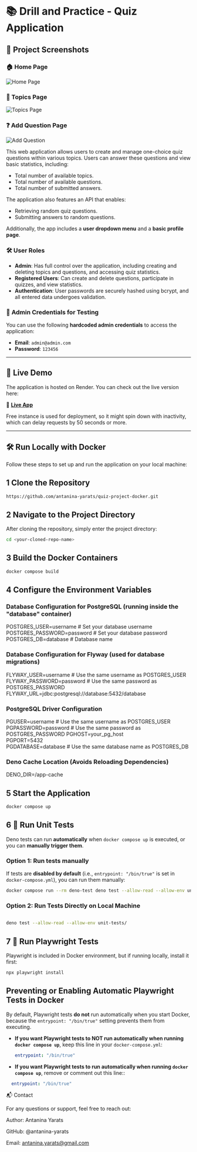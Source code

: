 # 📚 Drill and Practice - Quiz Application

## 📸 Project Screenshots

### 🏠 Home Page
![Home Page](https://cdn.glitch.global/96cdad8f-d9df-4fdc-be34-6c2015b041d4/Screenshot%202025-02-21%20at%2021.00.40.png?v=1740164690698)

### 📂 Topics Page
![Topics Page](https://cdn.glitch.global/96cdad8f-d9df-4fdc-be34-6c2015b041d4/Screenshot%202025-02-21%20at%2021.01.47.png?v=1740164683116)

### ❓ Add Question Page
![Add Question](https://cdn.glitch.global/96cdad8f-d9df-4fdc-be34-6c2015b041d4/Screenshot%202025-02-21%20at%2021.02.41.png?v=1740164676523)


This web application allows users to create and manage one-choice quiz questions within various topics. Users can answer these questions and view basic statistics, including:

- Total number of available topics.
- Total number of available questions.
- Total number of submitted answers.

The application also features an API that enables:
- Retrieving random quiz questions.
- Submitting answers to random questions.

Additionally, the app includes a **user dropdown menu** and a **basic profile page**.

### 🛠 User Roles
- **Admin**: Has full control over the application, including creating and deleting topics and questions, and accessing quiz statistics.
- **Registered Users**: Can create and delete questions, participate in quizzes, and view statistics.
- **Authentication**: User passwords are securely hashed using bcrypt, and all entered data undergoes validation.

### 🔑 **Admin Credentials for Testing**
You can use the following **hardcoded admin credentials** to access the application:
- **Email**: `admin@admin.com`
- **Password**: `123456`

---

## 🚀 Live Demo
The application is hosted on Render. You can check out the live version here:

🔗 **[Live App](<https://quiz-project-docker.onrender.com/>)**

Free instance is used for deployment, so it might spin down with inactivity, which can delay requests by 50 seconds or more.

---

## 🛠️ **Run Locally with Docker**
Follow these steps to set up and run the application on your local machine:

## **1️ Clone the Repository**
```bash
https://github.com/antanina-yarats/quiz-project-docker.git
```
## **2 Navigate to the Project Directory**

After cloning the repository, simply enter the project directory:

```bash
cd <your-cloned-repo-name>
```

## **3 Build the Docker Containers**
```bash
docker compose build
```

## **4 Configure the Environment Variables**
### Database Configuration for PostgreSQL (running inside the "database" container)
POSTGRES_USER=username  # Set your database username
POSTGRES_PASSWORD=password  # Set your database password
POSTGRES_DB=database  # Database name

### Database Configuration for Flyway (used for database migrations)
FLYWAY_USER=username  # Use the same username as POSTGRES_USER
FLYWAY_PASSWORD=password  # Use the same password as POSTGRES_PASSWORD
FLYWAY_URL=jdbc:postgresql://database:5432/database  

### PostgreSQL Driver Configuration
PGUSER=username  # Use the same username as POSTGRES_USER
PGPASSWORD=password  # Use the same password as POSTGRES_PASSWORD
PGHOST=your_pg_host  
PGPORT=5432  
PGDATABASE=database  # Use the same database name as POSTGRES_DB

### Deno Cache Location (Avoids Reloading Dependencies)
DENO_DIR=/app-cache

## **5 Start the Application**
```bash
docker compose up
```

## **6 🧪 Run Unit Tests**
Deno tests can run **automatically** when `docker compose up` is executed, or you can **manually trigger them**.

### **Option 1: Run tests manually**
If tests are **disabled by default** (i.e., `entrypoint: "/bin/true"` is set in `docker-compose.yml`), you can run them manually:

```bash
docker compose run --rm deno-test deno test --allow-read --allow-env unit-tests/
```

### **Option 2: Run Tests Directly on  Local Machine**

```bash

deno test --allow-read --allow-env unit-tests/

```

## **7 🧪 Run Playwright Tests**

Playwright is included in Docker environment, but if running locally, install it first:

```bash
npx playwright install
```
## Preventing or Enabling Automatic Playwright Tests in Docker

By default, Playwright tests **do not** run automatically when you start Docker, because the `entrypoint: "/bin/true"` setting prevents them from executing.

- **If you want Playwright tests to NOT run automatically when running `docker compose up`**, keep this line in your `docker-compose.yml`:
  ```yaml
  entrypoint: "/bin/true"
   ```
- **If you want Playwright tests to run automatically when running `docker compose up`**, remove or comment out this line::

```yaml
  entrypoint: "/bin/true"
   ```
📬 Contact

For any questions or support, feel free to reach out:

Author: Antanina Yarats

GitHub: @antanina-yarats

Email: antanina.yarats@gmail.com

